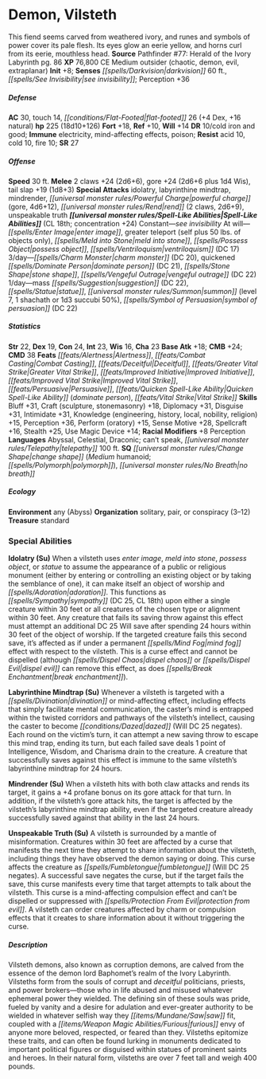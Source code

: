 ﻿---
cssclass: [monsters]
title1: Demon, Vilsteth
desc_short: This fiend seems carved from weathered ivory, and runes and symbols of
  power cover its pale flesh. Its eyes glow an eerie yellow, and horns curl from its
  eerie, mouthless head.
title2: Vilsteth
CR: 16
sources:
- name: 'Pathfinder #77: Herald of the Ivory Labyrinth'
  page: 86
  link: http://paizo.com/products/btpy92lh?Pathfinder-Adventure-Path-77-Herald-of-the-Ivory-Labyrinth
XP: 76800
alignment: CE
size: Medium
type: outsider
subtypes:
- chaotic
- demon
- evil
- extraplanar
initiative:
  bonus: 8
senses:
  darkvision: 60
  see invisibility: true
AC:
  AC: 30
  touch: 14
  flat_footed: 26
  components:
    dex: 4
    natural: 16
HP:
  HP: 225
  long: 18d10+126
saves:
  fort: 18
  ref: 10
  will: 14
DR:
- amount: 10
  weakness: cold iron and good
immunities:
- electricity
- mind-affecting effects
- poison
resistances:
  acid: 10
  cold: 10
  fire: 10
SR: 27
speeds:
  base: 30
attacks:
  melee:
  - - text: 2 claws +24 (2d6+6)
      entries:
      - - damage: 2d6+6
      count: 2
      attack: claws
      bonus:
      - 24
    - text: gore +24 (2d6+6 plus 1d4 Wis)
      entries:
      - - damage: 2d6+6
        - damage: 1d4
          type: Wis
      attack: gore
      bonus:
      - 24
    - text: tail slap +19 (1d8+3)
      entries:
      - - damage: 1d8+3
      attack: tail slap
      bonus:
      - 19
  special:
  - idolatry
  - labyrinthine mindtrap
  - mindrender
  - powerful charge (gore, 4d6+12)
  - rend (2 claws, 2d6+9)
  - unspeakable truth
spell_like_abilities:
  entries:
  - name: see invisibility
    source: default
    freq: Constant
  - superscripts:
    - APG
    name: enter image
    source: default
    freq: At will
  - name: greater teleport
    source: default
    freq: At will
    other: self plus 50 lbs. of objects only
  - name: meld into stone
    source: default
    freq: At will
  - superscripts:
    - UM
    name: possess object
    source: default
    freq: At will
  - name: ventriloquism
    source: default
    freq: At will
    DC: 17
  - name: charm monster
    source: default
    freq: 3/day
    DC: 20
  - name: quickened dominate person
    source: default
    freq: 3/day
    DC: 21
  - name: stone shape
    source: default
    freq: 3/day
  - superscripts:
    - UM
    name: vengeful outrage
    source: default
    freq: 3/day
    DC: 22
  - name: mass suggestion
    source: default
    freq: 1/day
    DC: 22
  - name: statue
    source: default
    freq: 1/day
  - superscripts:
    - AP75
    name: summon
    source: default
    freq: 1/day
    level: 7
    summons:
    - name: shachath
      amount: 1
    - name: succubi
      amount: 1d3
      chance: 50%
  - name: symbol of persuasion
    source: default
    freq: 1/day
    DC: 22
  sources:
  - name: default
    CL: 18
    concentration: 24
ability_scores:
  STR: 22
  DEX: 19
  CON: 24
  INT: 23
  WIS: 16
  CHA: 23
BAB: 18
CMB: 24
CMD: 38
feats:
- name: Alertness
- name: Combat Casting
- name: Deceitful
- name: Greater Vital Strike
- name: Improved Initiative
- name: Improved Vital Strike
- name: Persuasive
- name: Quicken Spell-Like Ability (dominate person)
- name: Vital Strike
skills:
  Bluff: 31
  Craft (sculpture): 18
  Craft (stonemasonry): 18
  Diplomacy: 31
  Disguise: 31
  Intimidate: 31
  Knowledge (engineering): 15
  Knowledge (history): 15
  Knowledge (local): 15
  Knowledge (nobility): 15
  Knowledge (religion): 15
  Perception: 36
  Perform (oratory): 15
  Sense Motive: 28
  Spellcraft: 16
  Stealth: 25
  Use Magic Device: 14
  _racial_mods:
    Perception:
      _: 8
languages:
- Abyssal
- Celestial
- Draconic
- can't speak
- telepathy 100 ft.
special_qualities:
- change shape (Medium humanoid; polymorph)
- no breath
ecology:
  environment: any (Abyss)
  organization: solitary, pair, or conspiracy (3-12)
  treasure_type: standard
special_abilities:
  Idolatry (Su): When a vilsteth uses enter image, meld into stone, possess object,
    or statue to assume the appearance of a public or religious monument (either by
    entering or controlling an existing object or by taking the semblance of one),
    it can make itself an object of worship and adoration. This functions as sympathy
    (DC 25, CL 18th) upon either a single creature within 30 feet or all creatures
    of the chosen type or alignment within 30 feet. Any creature that fails its saving
    throw against this effect must attempt an additional DC 25 Will save after spending
    24 hours within 30 feet of the object of worship. If the targeted creature fails
    this second save, it's affected as if under a permanent mind fog effect with respect
    to the vilsteth. This is a curse effect and cannot be dispelled (although dispel
    chaos or dispel evil can remove this effect, as does break enchantment).
  Labyrinthine Mindtrap (Su): Whenever a vilsteth is targeted with a divination or
    mind-affecting effect, including effects that simply facilitate mental communication,
    the caster's mind is entrapped within the twisted corridors and pathways of the
    vilsteth's intellect, causing the caster to become dazed (Will DC 25 negates).
    Each round on the victim's turn, it can attempt a new saving throw to escape this
    mind trap, ending its turn, but each failed save deals 1 point of Intelligence,
    Wisdom, and Charisma drain to the creature. A creature that successfully saves
    against this effect is immune to the same vilsteth's labyrinthine mindtrap for
    24 hours.
  Mindrender (Su): When a vilsteth hits with both claw attacks and rends its target,
    it gains a +4 profane bonus on its gore attack for that turn. In addition, if
    the vilsteth's gore attack hits, the target is affected by the vilsteth's labyrinthine
    mindtrap ability, even if the targeted creature already successfully saved against
    that ability in the last 24 hours.
  Unspeakable Truth (Su): A vilsteth is surrounded by a mantle of misinformation.
    Creatures within 30 feet are affected by a curse that manifests the next time
    they attempt to share information about the vilsteth, including things they have
    observed the demon saying or doing. This curse affects the creature as fumbletongueUM
    (Will DC 25 negates). A successful save negates the curse, but if the target fails
    the save, this curse manifests every time that target attempts to talk about the
    vilsteth. This curse is a mind-affecting compulsion effect and can't be dispelled
    or suppressed with protection from evil. A vilsteth can order creatures affected
    by charm or compulsion effects that it creates to share information about it without
    triggering the curse.
desc_long: Vilsteth demons, also known as corruption demons, are calved from the essence
  of the demon lord Baphomet's realm of the Ivory Labyrinth. Vilsteths form from the
  souls of corrupt and deceitful politicians, priests, and power brokers-those who
  in life abused and misused whatever ephemeral power they wielded. The defining sin
  of these souls was pride, fueled by vanity and a desire for adulation and ever-greater
  authority to be wielded in whatever selfish way they saw fit, coupled with a furious
  envy of anyone more beloved, respected, or feared than they. Vilsteths epitomize
  these traits, and can often be found lurking in monuments dedicated to important
  political figures or disguised within statues of prominent saints and heroes. In
  their natural form, vilsteths are over 7 feet tall and weigh 400 pounds.

---

# Demon, Vilsteth
This fiend seems carved from weathered ivory, and runes and symbols of power cover its pale flesh. Its eyes glow an eerie yellow, and horns curl from its eerie, mouthless head.
**Source** Pathfinder #77: Herald of the Ivory Labyrinth pg. 86
**XP** 76,800
CE Medium outsider (chaotic, demon, evil, extraplanar)
**Init** +8; **Senses** _[[spells/Darkvision|darkvision]]_ 60 ft., _[[spells/See Invisibility|see invisibility]]_; Perception +36

##### Defense

**AC** 30, touch 14, _[[conditions/Flat-Footed|flat-footed]]_ 26 (+4 Dex, +16 natural)
**hp** 225 (18d10+126)
**Fort** +18, **Ref** +10, **Will** +14
**DR** 10/cold iron and good; **Immune** electricity, mind-affecting effects, poison; **Resist** acid 10, cold 10, fire 10; **SR** 27

##### Offense
**Speed** 30 ft.
**Melee** 2 claws +24 (2d6+6), gore +24 (2d6+6 plus 1d4 Wis), tail slap +19 (1d8+3)
**Special Attacks** idolatry, labyrinthine mindtrap, mindrender, _[[universal monster rules/Powerful Charge|powerful charge]]_ (gore, 4d6+12), _[[universal monster rules/Rend|rend]]_ (2 claws, 2d6+9), unspeakable truth
**_[[universal monster rules/Spell-Like Abilities|Spell-Like Abilities]]_** (CL 18th; concentration +24)
Constant—_see invisibility_
At will—_[[spells/Enter Image|enter image]]_, greater teleport (self plus 50 lbs. of objects only), _[[spells/Meld into Stone|meld into stone]]_, _[[spells/Possess Object|possess object]]_, _[[spells/Ventriloquism|ventriloquism]]_ (DC 17)
3/day—_[[spells/Charm Monster|charm monster]]_ (DC 20), quickened _[[spells/Dominate Person|dominate person]]_ (DC 21), _[[spells/Stone Shape|stone shape]]_, _[[spells/Vengeful Outrage|vengeful outrage]]_ (DC 22)
1/day—mass _[[spells/Suggestion|suggestion]]_ (DC 22), _[[spells/Statue|statue]]_, _[[universal monster rules/Summon|summon]]_ (level 7, 1 shachath or 1d3 succubi 50%), _[[spells/Symbol of Persuasion|symbol of persuasion]]_ (DC 22)

##### Statistics
**Str** 22, **Dex** 19, **Con** 24, **Int** 23, **Wis** 16, **Cha** 23
**Base Atk** +18; **CMB** +24; **CMD** 38
**Feats** _[[feats/Alertness|Alertness]]_, _[[feats/Combat Casting|Combat Casting]]_, _[[feats/Deceitful|Deceitful]]_, _[[feats/Greater Vital Strike|Greater Vital Strike]]_, _[[feats/Improved Initiative|Improved Initiative]]_, _[[feats/Improved Vital Strike|Improved Vital Strike]]_, _[[feats/Persuasive|Persuasive]]_, _[[feats/Quicken Spell-Like Ability|Quicken Spell-Like Ability]]_ (_dominate person_), _[[feats/Vital Strike|Vital Strike]]_
**Skills** Bluff +31, Craft (sculpture, stonemasonry) +18, Diplomacy +31, Disguise +31, Intimidate +31, Knowledge (engineering, history, local, nobility, religion) +15, Perception +36, Perform (oratory) +15, Sense Motive +28, Spellcraft +16, Stealth +25, Use Magic Device +14; **Racial Modifiers** +8 Perception
**Languages** Abyssal, Celestial, Draconic; can’t speak, _[[universal monster rules/Telepathy|telepathy]]_ 100 ft.
**SQ** _[[universal monster rules/Change Shape|change shape]]_ (_Medium_ humanoid; _[[spells/Polymorph|polymorph]]_), _[[universal monster rules/No Breath|no breath]]_

##### Ecology

**Environment** any (Abyss)
**Organization** solitary, pair, or conspiracy (3–12)
**Treasure** standard

### Special Abilities

**Idolatry (Su)** When a vilsteth uses _enter image_, _meld into stone_, _possess object_, or _statue_ to assume the appearance of a public or religious monument (either by entering or controlling an existing object or by taking the semblance of one), it can make itself an object of worship and _[[spells/Adoration|adoration]]_. This functions as _[[spells/Sympathy|sympathy]]_ (DC 25, CL 18th) upon either a single creature within 30 feet or all creatures of the chosen type or alignment within 30 feet. Any creature that fails its saving throw against this effect must attempt an additional DC 25 Will save after spending 24 hours within 30 feet of the object of worship. If the targeted creature fails this second save, it’s affected as if under a permanent _[[spells/Mind Fog|mind fog]]_ effect with respect to the vilsteth. This is a curse effect and cannot be dispelled (although _[[spells/Dispel Chaos|dispel chaos]]_ or _[[spells/Dispel Evil|dispel evil]]_ can remove this effect, as does _[[spells/Break Enchantment|break enchantment]]_).

**Labyrinthine Mindtrap (Su)** Whenever a vilsteth is targeted with a _[[spells/Divination|divination]]_ or mind-affecting effect, including effects that simply facilitate mental communication, the caster’s mind is entrapped within the twisted corridors and pathways of the vilsteth’s intellect, causing the caster to become _[[conditions/Dazed|dazed]]_ (Will DC 25 negates). Each round on the victim’s turn, it can attempt a new saving throw to escape this mind trap, ending its turn, but each failed save deals 1 point of Intelligence, Wisdom, and Charisma drain to the creature. A creature that successfully saves against this effect is immune to the same vilsteth’s labyrinthine mindtrap for 24 hours.

**Mindrender (Su)** When a vilsteth hits with both claw attacks and rends its target, it gains a +4 profane bonus on its gore attack for that turn. In addition, if the vilsteth’s gore attack hits, the target is affected by the vilsteth’s labyrinthine mindtrap ability, even if the targeted creature already successfully saved against that ability in the last 24 hours.

**Unspeakable Truth (Su)** A vilsteth is surrounded by a mantle of misinformation. Creatures within 30 feet are affected by a curse that manifests the next time they attempt to share information about the vilsteth, including things they have observed the demon saying or doing. This curse affects the creature as _[[spells/Fumbletongue|fumbletongue]]_ (Will DC 25 negates). A successful save negates the curse, but if the target fails the save, this curse manifests every time that target attempts to talk about the vilsteth. This curse is a mind-affecting compulsion effect and can’t be dispelled or suppressed with _[[spells/Protection From Evil|protection from evil]]_. A vilsteth can order creatures affected by charm or compulsion effects that it creates to share information about it without triggering the curse.

##### Description

Vilsteth demons, also known as corruption demons, are calved from the essence of the demon lord Baphomet’s realm of the Ivory Labyrinth. Vilsteths form from the souls of corrupt and _deceitful_ politicians, priests, and power brokers—those who in life abused and misused whatever ephemeral power they wielded. The defining sin of these souls was pride, fueled by vanity and a desire for adulation and ever-greater authority to be wielded in whatever selfish way they _[[items/Mundane/Saw|saw]]_ fit, coupled with a _[[items/Weapon Magic Abilities/Furious|furious]]_ envy of anyone more beloved, respected, or feared than they. Vilsteths epitomize these traits, and can often be found lurking in monuments dedicated to important political figures or disguised within statues of prominent saints and heroes. In their natural form, vilsteths are over 7 feet tall and weigh 400 pounds.